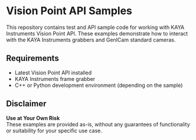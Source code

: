 # Vision Point API Samples

This repository contains test and API sample code for working with KAYA Instruments Vision Point API. These examples demonstrate how to interact with the KAYA Instruments grabbers and GenICam standard cameras.

## Requirements
- Latest Vision Point API installed
- KAYA Instruments frame grabber
- C++ or Python development environment (depending on the sample)

## Disclaimer
**Use at Your Own Risk**  
These examples are provided as-is, without any guarantees of functionality or suitability for your specific use case.
